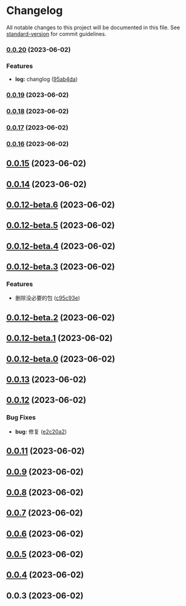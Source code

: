 # Changelog

All notable changes to this project will be documented in this file. See [standard-version](https://github.com/conventional-changelog/standard-version) for commit guidelines.

### [0.0.20](https://github.com/HikeBao/mock/compare/v0.0.19...v0.0.20) (2023-06-02)


### Features

* **log:** changlog ([95ab4da](https://github.com/HikeBao/mock/commit/95ab4dada51601689ab0e117acec09fac484352d))

### [0.0.19](https://github.com/HikeBao/mock/compare/v0.0.18...v0.0.19) (2023-06-02)

### [0.0.18](https://github.com/HikeBao/mock/compare/v0.0.17...v0.0.18) (2023-06-02)

### [0.0.17](https://github.com/HikeBao/mock/compare/v0.0.16...v0.0.17) (2023-06-02)

### [0.0.16](https://github.com/HikeBao/mock/compare/v0.0.15...v0.0.16) (2023-06-02)

## [0.0.15](https://github.com/HikeBao/mock/compare/v0.0.14...v0.0.15) (2023-06-02)



## [0.0.14](https://github.com/HikeBao/mock/compare/v0.0.12-beta.6...v0.0.14) (2023-06-02)



## [0.0.12-beta.6](https://github.com/HikeBao/mock/compare/v0.0.12-beta.5...v0.0.12-beta.6) (2023-06-02)



## [0.0.12-beta.5](https://github.com/HikeBao/mock/compare/v0.0.12-beta.4...v0.0.12-beta.5) (2023-06-02)



## [0.0.12-beta.4](https://github.com/HikeBao/mock/compare/v0.0.12-beta.3...v0.0.12-beta.4) (2023-06-02)



## [0.0.12-beta.3](https://github.com/HikeBao/mock/compare/v0.0.12-beta.2...v0.0.12-beta.3) (2023-06-02)


### Features

* 删除没必要的包 ([c95c93e](https://github.com/HikeBao/mock/commit/c95c93e361c879b3043398bcc0d2a8d7b71ee89f))



## [0.0.12-beta.2](https://github.com/HikeBao/mock/compare/v0.0.12-beta.1...v0.0.12-beta.2) (2023-06-02)



## [0.0.12-beta.1](https://github.com/HikeBao/mock/compare/v0.0.12-beta.0...v0.0.12-beta.1) (2023-06-02)



## [0.0.12-beta.0](https://github.com/HikeBao/mock/compare/v0.0.13...v0.0.12-beta.0) (2023-06-02)



## [0.0.13](https://github.com/HikeBao/mock/compare/v0.0.12...v0.0.13) (2023-06-02)



## [0.0.12](https://github.com/HikeBao/mock/compare/v0.0.11...v0.0.12) (2023-06-02)


### Bug Fixes

* **bug:** 修复 ([e2c20a2](https://github.com/HikeBao/mock/commit/e2c20a24253c28a8d43ebfcfde54c0e1e3063346))



## [0.0.11](https://github.com/HikeBao/mock/compare/v0.0.9...v0.0.11) (2023-06-02)



## [0.0.9](https://github.com/HikeBao/mock/compare/v0.0.8...v0.0.9) (2023-06-02)



## [0.0.8](https://github.com/HikeBao/mock/compare/v0.0.7...v0.0.8) (2023-06-02)



## [0.0.7](https://github.com/HikeBao/mock/compare/v0.0.6...v0.0.7) (2023-06-02)



## [0.0.6](https://github.com/HikeBao/mock/compare/v0.0.5...v0.0.6) (2023-06-02)



## [0.0.5](https://github.com/HikeBao/mock/compare/v0.0.4...v0.0.5) (2023-06-02)



## [0.0.4](https://github.com/HikeBao/mock/compare/v0.0.3...v0.0.4) (2023-06-02)



## 0.0.3 (2023-06-02)
